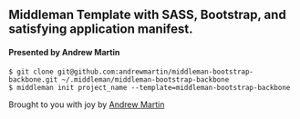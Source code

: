 ## Middleman Template with SASS, Bootstrap, and satisfying application manifest.
#### Presented by Andrew Martin

```
$ git clone git@github.com:andrewmartin/middleman-bootstrap-backbone.git ~/.middleman/middleman-bootstrap-backbone
$ middleman init project_name --template=middleman-bootstrap-backbone
```
Brought to you with joy by [Andrew Martin](http://www.andrewmart.in)